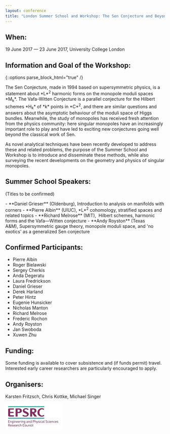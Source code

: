 ```yaml
---
layout: conference
title: "London Summer School and Workshop: The Sen Conjecture and Beyond"
---
```


## When:
19 June 2017 — 23 June 2017, University College London

## Information and Goal of the Workshop:  
{::options parse_block_html="true" /}
<p>
The Sen Conjecture, made in 1994 based on supersymmetric physics, is a statement about *L*<sup>2</sup> harmonic forms on the monopole moduli spaces *M<sub>k</sub>*. The Vafa-Witten Conjecture is a parallel conjecture for the Hilbert schemes *H<sub>k</sub>* of *k* points in *C*<sup>2</sup>, and there are similar questions and answers about the asymptotic behaviour of the moduli space of Higgs bundles. Meanwhile, the study of monopoles has received fresh attention from the physics community: here singular monopoles have an increasingly important role to play and have led to exciting new conjectures going well beyond the classical work of Sen. 
</p>

As novel analytical techniques have been recently developed to address these
and related problems, the purpose of the Summer School and Workshop is to
introduce and disseminate these methods, while also surveying the recent
developments on the geometry and physics of singular monopoles.


## Summer School Speakers:
(Titles to be confirmed)
<div>
- **Daniel Grieser** (Oldenburg), Introduction to analysis on manifolds with corners
- **Pierre Albin** (UIUC), *L*<sup>2</sup> cohomology, stratified spaces and related topics
- **Richard Melrose** (MIT),  Hilbert schemes, harmonic forms and the Vafa—Witten conjecture
- **Andy Royston** (Texas A&M), Supersymmetric gauge theory, monopole moduli space, and 'no exotics' as a generalized Sen conjecture 
</div>

## Confirmed Participants:
- Pierre Albin
- Roger Bielawski
- Sergey Cherkis
- Anda Degeratu
- Laura Fredrickson
- Daniel Grieser
- Derek Harland
- Peter Hintz
- Eugenie Hunsicker
- Nicholas Manton
- Richard Melrose
- Frederic Rochon
- Andy Royston
- Jan Swoboda
- Xuwen Zhu

## Funding:
Some funding is available to cover subsistence and (if funds permit) travel. Interested early career
researchers are particularly encouraged to apply. 

## Organisers:  
Karsten Fritzsch, Chris Kottke, Michael Singer

![Sponsored by EPSRC](EPSRC.jpg)


